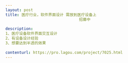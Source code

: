 ```yaml
---                
layout: post       
title: 医疗行业，软件界面设计 需放到医疗设备上
                                招募中
           
description: 
1、医疗设备软件界面交互设计
2、有设备设计经验
3、想要达到半透的效果
     
contenturl: https://pro.lagou.com/project/7025.html      
---                 
```

